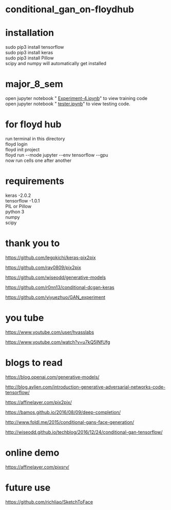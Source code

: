 # conditional_gan_on-floydhub <br>
# installation

sudo pip3 install tensorflow <br>
sudo pip3 install keras <br>
sudo pip3 install Pillow <br>
scipy and numpy will automatically get installed <br>


# major_8_sem
open jupyter notebook "  [Experiment-4.ipynb](https://github.com/deepanshu-yadav/conditional_gan_on-floydhub/blob/master/experiment-4.ipynb)" to view training code  <br>
open jupyter notebook "  [tester.ipynb](https://github.com/deepanshu-yadav/conditional_gan_on-floydhub/blob/master/tester.ipynb)"  to view testing code.
# for floyd hub 
run terminal in this directory <br>
floyd login <br>
floyd init project <br>
floyd run --mode jupyter --env tensorflow --gpu <br>
now run cells one after another<br>

# requirements 
keras -2.0.2 <br>
tensorflow -1.0.1 <br>
PIL  or Pillow<br>
python 3 <br>
numpy <br>
scipy <br>

# thank you to 
https://github.com/legokichi/keras-pix2pix

https://github.com/ray0809/pix2pix

https://github.com/wiseodd/generative-models

https://github.com/r0nn13/conditional-dcgan-keras

https://github.com/yiyuezhuo/GAN_experiment

# you tube 

https://www.youtube.com/user/hvasslabs

https://www.youtube.com/watch?v=u7kQ5lNfUfg



# blogs to read

https://blog.openai.com/generative-models/

http://blog.aylien.com/introduction-generative-adversarial-networks-code-tensorflow/

https://affinelayer.com/pix2pix/

https://bamos.github.io/2016/08/09/deep-completion/

http://www.foldl.me/2015/conditional-gans-face-generation/

http://wiseodd.github.io/techblog/2016/12/24/conditional-gan-tensorflow/





# online demo
https://affinelayer.com/pixsrv/

# future use
https://github.com/richliao/SketchToFace


